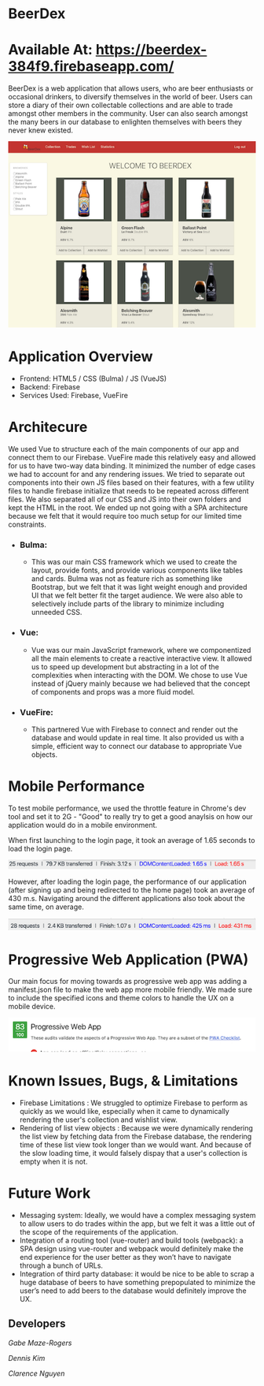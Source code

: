 # BeerDex
# Available At: https://beerdex-384f9.firebaseapp.com/

BeerDex is a web application that allows users, who are beer enthusiasts or occasional drinkers, to diversify themselves in the world of beer. Users can store a diary of their own collectable collections and are able to trade amongst other members in the community. User can also search amongst the many beers in our database to enlighten themselves with beers they never knew existed. 

![ScreenShot of HomePage](/src/img/home-page-ss.png)

# Application Overview
* Frontend: HTML5 / CSS (Bulma)  / JS (VueJS)
* Backend: Firebase
* Services Used: Firebase, VueFire


# Architecure 
We used Vue to structure each of the main components of our app and connect them to our Firebase. VueFire made this relatively easy and allowed for us to have two-way data binding. It minimized the number of edge cases we had to account for and any rendering issues. We tried to separate out components into their own JS files based on their features, with a few utility files to handle firebase initialize that needs to be repeated across different files. We also separated all of our CSS and JS into their own folders and kept the HTML in the root. We ended up not going with a SPA architecture because we felt that it would require too much setup for our limited time constraints.

* ### Bulma: 
  * This was our main CSS framework which we used to create the layout, provide fonts, and provide various components like tables and cards. Bulma was not as feature rich as something like Bootstrap, but we felt that it was light weight enough and provided UI that we felt better fit the target audience. We were also able to selectively include parts of the library to minimize including unneeded CSS. 

* ### Vue: 
  * Vue was our main JavaScript framework, where we componentized all the main elements to create a reactive interactive view. It allowed us to speed up development but abstracting in a lot of the complexities when interacting with the DOM. We chose to use Vue instead of jQuery mainly because we had believed that the concept of components and props was a more fluid model.

* ### VueFire: 
  * This partnered Vue with Firebase to connect and render out the database and would update in real time. It also provided us with a simple, efficient way to connect our database to appropriate Vue objects.

# Mobile Performance 
To test mobile performance, we used the throttle feature in Chrome's dev tool and set it to 2G - "Good" to really try to get a good anaylsis on how our application would do in a mobile environment. 

When first launching to the login page, it took an average of 1.65 seconds to load the login page. 

![login-performance-analytics](/src/img/login-throttle-"good2g".png)

However, after loading the login page, the performance of our application (after signing up and being redirected to the home page) took an average of 430 m.s. Navigating around the different applications also took about the same time, on average.

![home-page-redirection-analytics](/src/img/throttle-2g-good-home-page.png)


# Progressive Web Application (PWA)
Our main focus for moving towards as progressive web app was adding a manifest.json file to make the web app more mobile friendly. We made sure to include the specified icons and theme colors to handle the UX on a mobile device.

![ScreenShot of HomePage](/src/img/pwa_score.png)

# Known Issues, Bugs, & Limitations
* Firebase Limitations : We struggled to optimize Firebase to perform as quickly as we would like, especially when it came to dynamically rendering the user's collection and wishlist view.
* Rendering of list view objects : Because we were dynamically rendering the list view by fetching data from the Firebase database, the rendering time of these list view took longer than we would want. And because of the slow loading time, it would falsely dispay that a user's collection is empty when it is not.  

# Future Work
* Messaging system: Ideally, we would have a complex messaging system to allow users to do trades within the app, but we felt it was a little out of the scope of the requirements of the application.
* Integration of a routing tool (vue-router) and build tools (webpack): a SPA design using vue-router and webpack would definitely make the end experience for the user better as they won’t have to navigate through a bunch of URLs. 
* Integration of third party database: it would be nice to be able to scrap a huge database of beers to have something prepopulated to minimize the user’s need to add beers to the database would definitely improve the UX. 


## Developers 
*Gabe Maze-Rogers* 

*Dennis Kim* 

*Clarence Nguyen* 

